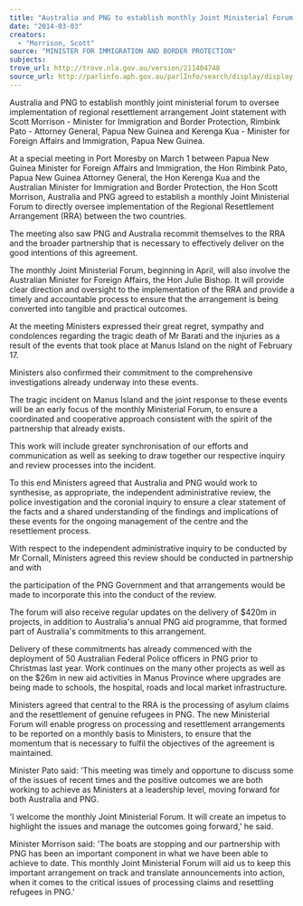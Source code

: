 ```yaml
---
title: "Australia and PNG to establish monthly Joint Ministerial Forum to oversee implementation of Regional Resettlement Arrangement"
date: "2014-03-03"
creators:
  - "Morrison, Scott"
source: "MINISTER FOR IMMIGRATION AND BORDER PROTECTION"
subjects:
trove_url: http://trove.nla.gov.au/version/211404748
source_url: http://parlinfo.aph.gov.au/parlInfo/search/display/display.w3p;query=Id%3A%22media/pressrel/3030750%22
---
```


 Australia and PNG to establish monthly joint ministerial forum  to oversee implementation of regional resettlement  arrangement  Joint statement with Scott Morrison - Minister for Immigration and Border  Protection, Rimbink Pato - Attorney General, Papua New Guinea and Kerenga  Kua - Minister for Foreign Affairs and Immigration, Papua New Guinea.  

 At a special meeting in Port Moresby on March 1 between Papua New Guinea  Minister for Foreign Affairs and Immigration, the Hon Rimbink Pato, Papua New  Guinea Attorney General, the Hon Kerenga Kua and the Australian Minister for  Immigration and Border Protection, the Hon Scott Morrison, Australia and PNG  agreed to establish a monthly Joint Ministerial Forum to directly oversee  implementation of the Regional Resettlement Arrangement (RRA) between the two  countries. 

 The meeting also saw PNG and Australia recommit themselves to the RRA and the  broader partnership that is necessary to effectively deliver on the good intentions of  this agreement. 

 The  monthly Joint  Ministerial Forum, beginning in April, will also involve the  Australian Minister for Foreign Affairs, the Hon Julie Bishop. It will provide clear  direction and oversight to the implementation of the RRA and provide a timely and  accountable process to ensure that the arrangement is being converted into tangible  and practical outcomes. 

 At the meeting Ministers expressed their great regret, sympathy and condolences  regarding the tragic death of Mr Barati  and the injuries as a result of the events that  took place at Manus Island on the night of February 17. 

 Ministers also confirmed their commitment to the comprehensive investigations  already underway into these events. 

 The tragic incident on Manus Island and the joint response to these events will be an  early focus of the monthly Ministerial Forum, to ensure a coordinated and  cooperative approach consistent with the spirit of the partnership that already exists. 

 This work will include greater synchronisation of our efforts and communication as  well as seeking to draw together our respective inquiry and review processes into the  incident. 

 To this end Ministers agreed that Australia and PNG would work to synthesise, as  appropriate, the independent administrative review, the police investigation and the  coronial inquiry to ensure a clear statement of the facts and a shared understanding  of the findings and implications of these events for the ongoing management of the  centre and the resettlement process. 

 With respect to the independent administrative inquiry to be conducted by Mr  Cornall, Ministers agreed this review should be conducted in partnership and with 

 the participation of the PNG Government and that arrangements would be made to  incorporate this into the conduct of the review. 

 The forum will also receive regular updates on the delivery of $420m in projects, in  addition to Australia's annual PNG aid programme, that formed part of Australia's  commitments to this arrangement. 

 Delivery of these commitments has already commenced with the deployment of 50  Australian Federal Police officers in PNG prior to Christmas last year. Work  continues on the many other projects as well as on the $26m in new aid activities in  Manus Province where upgrades are being made to schools, the hospital, roads and  local market infrastructure. 

 Ministers agreed that central to the RRA is the processing of asylum claims and the  resettlement of genuine refugees in PNG. The new Ministerial Forum will enable  progress on processing and resettlement arrangements to be reported on a monthly  basis to Ministers, to ensure that the momentum that is necessary to fulfil the  objectives of the agreement is maintained. 

 Minister Pato said: 'This meeting was timely and opportune to discuss some of the  issues of recent times and the positive outcomes we are both working to achieve as  Ministers at a leadership level, moving forward for both Australia and PNG. 

 'I welcome the monthly Joint Ministerial Forum. It will create an impetus to highlight  the issues and manage the outcomes going forward,' he said. 

 Minister Morrison said: 'The boats are stopping and our partnership with PNG has  been an important component in what we have been able to achieve to date. This  monthly Joint Ministerial Forum will aid us to keep this important arrangement on  track and translate announcements into action, when it comes to the critical issues of  processing claims and resettling refugees in PNG.' 

 

